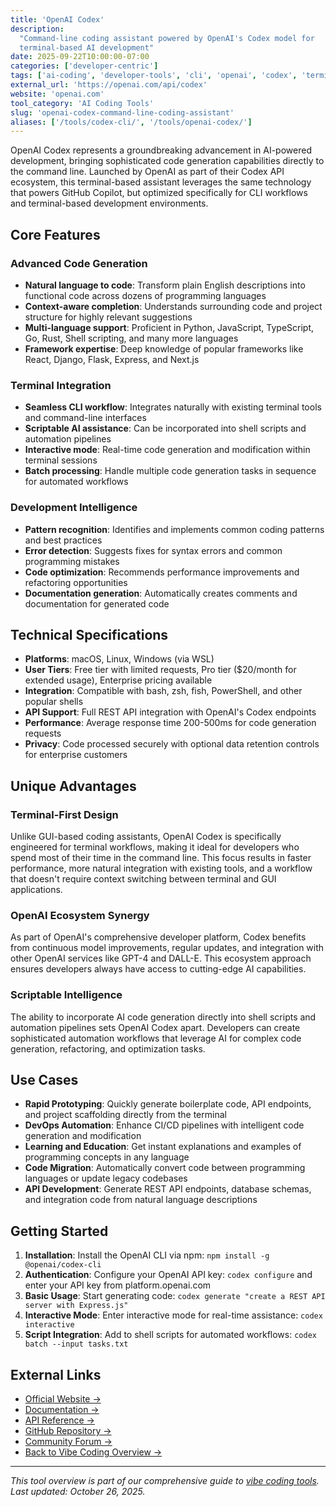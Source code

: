 ```yaml
---
title: 'OpenAI Codex'
description:
  "Command-line coding assistant powered by OpenAI's Codex model for
  terminal-based AI development"
date: 2025-09-22T10:00:00-07:00
categories: ['developer-centric']
tags: ['ai-coding', 'developer-tools', 'cli', 'openai', 'codex', 'terminal']
external_url: 'https://openai.com/api/codex'
website: 'openai.com'
tool_category: 'AI Coding Tools'
slug: 'openai-codex-command-line-coding-assistant'
aliases: ['/tools/codex-cli/', '/tools/openai-codex/']
---
```


OpenAI Codex represents a groundbreaking advancement in AI-powered development,
bringing sophisticated code generation capabilities directly to the command
line. Launched by OpenAI as part of their Codex API ecosystem, this
terminal-based assistant leverages the same technology that powers GitHub
Copilot, but optimized specifically for CLI workflows and terminal-based
development environments.

## Core Features

### Advanced Code Generation

- **Natural language to code**: Transform plain English descriptions into
  functional code across dozens of programming languages
- **Context-aware completion**: Understands surrounding code and project
  structure for highly relevant suggestions
- **Multi-language support**: Proficient in Python, JavaScript, TypeScript, Go,
  Rust, Shell scripting, and many more languages
- **Framework expertise**: Deep knowledge of popular frameworks like React,
  Django, Flask, Express, and Next.js

### Terminal Integration

- **Seamless CLI workflow**: Integrates naturally with existing terminal tools
  and command-line interfaces
- **Scriptable AI assistance**: Can be incorporated into shell scripts and
  automation pipelines
- **Interactive mode**: Real-time code generation and modification within
  terminal sessions
- **Batch processing**: Handle multiple code generation tasks in sequence for
  automated workflows

### Development Intelligence

- **Pattern recognition**: Identifies and implements common coding patterns and
  best practices
- **Error detection**: Suggests fixes for syntax errors and common programming
  mistakes
- **Code optimization**: Recommends performance improvements and refactoring
  opportunities
- **Documentation generation**: Automatically creates comments and documentation
  for generated code

## Technical Specifications

- **Platforms**: macOS, Linux, Windows (via WSL)
- **User Tiers**: Free tier with limited requests, Pro tier ($20/month for
  extended usage), Enterprise pricing available
- **Integration**: Compatible with bash, zsh, fish, PowerShell, and other
  popular shells
- **API Support**: Full REST API integration with OpenAI's Codex endpoints
- **Performance**: Average response time 200-500ms for code generation requests
- **Privacy**: Code processed securely with optional data retention controls for
  enterprise customers

## Unique Advantages

### Terminal-First Design

Unlike GUI-based coding assistants, OpenAI Codex is specifically engineered for
terminal workflows, making it ideal for developers who spend most of their time
in the command line. This focus results in faster performance, more natural
integration with existing tools, and a workflow that doesn't require context
switching between terminal and GUI applications.

### OpenAI Ecosystem Synergy

As part of OpenAI's comprehensive developer platform, Codex benefits from
continuous model improvements, regular updates, and integration with other
OpenAI services like GPT-4 and DALL-E. This ecosystem approach ensures
developers always have access to cutting-edge AI capabilities.

### Scriptable Intelligence

The ability to incorporate AI code generation directly into shell scripts and
automation pipelines sets OpenAI Codex apart. Developers can create
sophisticated automation workflows that leverage AI for complex code generation,
refactoring, and optimization tasks.

## Use Cases

- **Rapid Prototyping**: Quickly generate boilerplate code, API endpoints, and
  project scaffolding directly from the terminal
- **DevOps Automation**: Enhance CI/CD pipelines with intelligent code
  generation and modification
- **Learning and Education**: Get instant explanations and examples of
  programming concepts in any language
- **Code Migration**: Automatically convert code between programming languages
  or update legacy codebases
- **API Development**: Generate REST API endpoints, database schemas, and
  integration code from natural language descriptions

## Getting Started

1. **Installation**: Install the OpenAI CLI via npm:
   `npm install -g @openai/codex-cli`
2. **Authentication**: Configure your OpenAI API key: `codex configure` and
   enter your API key from platform.openai.com
3. **Basic Usage**: Start generating code:
   `codex generate "create a REST API server with Express.js"`
4. **Interactive Mode**: Enter interactive mode for real-time assistance:
   `codex interactive`
5. **Script Integration**: Add to shell scripts for automated workflows:
   `codex batch --input tasks.txt`

## External Links

- [Official Website →](https://openai.com/api/codex)
- [Documentation →](https://platform.openai.com/docs/guides/code)
- [API Reference →](https://platform.openai.com/docs/api-reference/codex)
- [GitHub Repository →](https://github.com/openai/openai-quickstart-node)
- [Community Forum →](https://community.openai.com)
- [Back to Vibe Coding Overview →](/blog/posts/vibe-coding-revolution/)

---

_This tool overview is part of our comprehensive guide to
[vibe coding tools](/blog/posts/vibe-coding-revolution/). Last updated: October
26, 2025._
